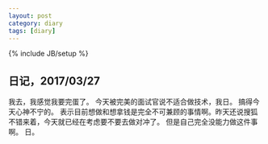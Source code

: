 ```yaml
---
layout: post
category: diary
tags: [diary]
---
```

{% include JB/setup %}


## 日记，2017/03/27
我去，我感觉我要完蛋了。
今天被完美的面试官说不适合做技术，我日。
搞得今天心神不宁的。
表示目前想做和想拿钱是完全不可兼顾的事情啊。昨天还说搜狐不错来着，今天就已经在考虑要不要去做对冲了。
但是自己完全没能力做这件事啊。
日。

